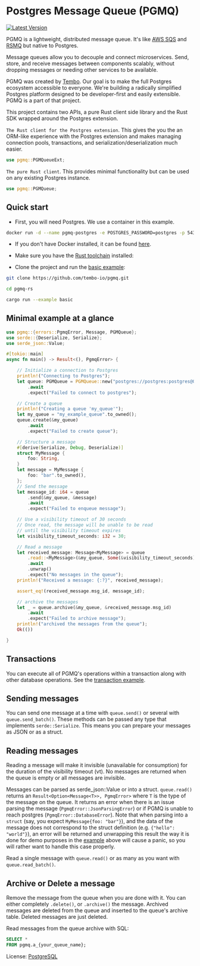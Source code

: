 # Postgres Message Queue (PGMQ)

[![Latest Version](https://img.shields.io/crates/v/pgmq.svg)](https://crates.io/crates/pgmq)

PGMQ is a lightweight, distributed message queue.
It's like [AWS SQS](https://aws.amazon.com/sqs/) and [RSMQ](https://github.com/smrchy/rsmq) but native to Postgres.

Message queues allow you to decouple and connect microservices.
Send, store, and receive messages between components scalably, without dropping messages or
needing other services to be available.

PGMQ was created by [Tembo](https://tembo.io/). Our goal is to make the full Postgres ecosystem accessible to everyone.
We're building a radically simplified Postgres platform designed to be developer-first and easily extensible.
PGMQ is a part of that project.

This project contains two APIs, a pure Rust client side library and the Rust SDK wrapped around the Postgres extension.

`The Rust client for the Postgres extension`. This gives the you the an ORM-like experience with the Postgres extension and makes managing connection pools, transactions, and serialization/deserialization much easier.

```rust
use pgmq::PGMQueueExt;
```

`The pure Rust client`. This provides minimal functionality but can be used on any existing Postgres instance.

```rust
use pgmq::PGMQueue;
```

## Quick start

- First, you will need Postgres. We use a container in this example.

```bash
docker run -d --name pgmq-postgres -e POSTGRES_PASSWORD=postgres -p 5432:5432 quay.io/tembo/pg16-pgmq:latest
```

- If you don't have Docker installed, it can be found [here](https://docs.docker.com/get-docker/).

- Make sure you have the [Rust toolchain](https://www.rust-lang.org/tools/install) installed:

- Clone the project and run the [basic example](./examples/basic.rs):

```bash
git clone https://github.com/tembo-io/pgmq.git

cd pgmq-rs

cargo run --example basic
```

## Minimal example at a glance

```rust
use pgmq::{errors::PgmqError, Message, PGMQueue};
use serde::{Deserialize, Serialize};
use serde_json::Value;

#[tokio::main]
async fn main() -> Result<(), PgmqError> {

    // Initialize a connection to Postgres
    println!("Connecting to Postgres");
    let queue: PGMQueue = PGMQueue::new("postgres://postgres:postgres@0.0.0.0:5432".to_owned())
        .await
        .expect("Failed to connect to postgres");

    // Create a queue
    println!("Creating a queue 'my_queue'");
    let my_queue = "my_example_queue".to_owned();
    queue.create(&my_queue)
        .await
        .expect("Failed to create queue");

    // Structure a message
    #[derive(Serialize, Debug, Deserialize)]
    struct MyMessage {
        foo: String,
    }
    let message = MyMessage {
        foo: "bar".to_owned(),
    };
    // Send the message
    let message_id: i64 = queue
        .send(&my_queue, &message)
        .await
        .expect("Failed to enqueue message");

    // Use a visibility timeout of 30 seconds
    // Once read, the message will be unable to be read
    // until the visibility timeout expires
    let visibility_timeout_seconds: i32 = 30;

    // Read a message
    let received_message: Message<MyMessage> = queue
        .read::<MyMessage>(&my_queue, Some(&visibility_timeout_seconds))
        .await
        .unwrap()
        .expect("No messages in the queue");
    println!("Received a message: {:?}", received_message);

    assert_eq!(received_message.msg_id, message_id);

    // archive the messages
    let _ = queue.archive(&my_queue, &received_message.msg_id)
        .await
        .expect("Failed to archive message");
    println!("archived the messages from the queue");
    Ok(())

}
```

## Transactions

You can execute all of PGMQ's operations within a transaction along with other database operations. See the [transaction example](./examples/transaction.rs).

## Sending messages

You can send one message at a time with `queue.send()` or several with `queue.send_batch()`.
These methods can be passed any type that implements `serde::Serialize`. This means you can prepare your messages as JSON or as a struct.

## Reading messages

Reading a message will make it invisible (unavailable for consumption) for the duration of the visibility timeout (vt).
No messages are returned when the queue is empty or all messages are invisible.

Messages can be parsed as serde_json::Value or into a struct. `queue.read()` returns an `Result<Option<Message<T>>, PgmqError>`
where `T` is the type of the message on the queue. It returns an error when there is an issue parsing the message (`PgmqError::JsonParsingError`) or if PGMQ is unable to reach postgres (`PgmqError::DatabaseError`).
Note that when parsing into a `struct` (say, you expect `MyMessage{foo: "bar"}`), and the data of the message does not correspond to the struct definition (e.g. `{"hello": "world"}`), an error will be returned and unwrapping this result the way it is done for demo purposes in the [example](#minimal-example-at-a-glance) above will cause a panic, so you will rather want to handle this case properly.

Read a single message with `queue.read()` or as many as you want with `queue.read_batch()`.

## Archive or Delete a message

Remove the message from the queue when you are done with it. You can either completely `.delete()`, or `.archive()` the message. Archived messages are deleted from the queue and inserted to the queue's archive table. Deleted messages are just deleted.

Read messages from the queue archive with SQL:

```sql
SELECT *
FROM pgmq.a_{your_queue_name};
```

License: [PostgreSQL](LICENSE)
